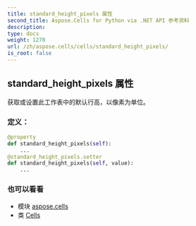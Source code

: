```yaml
---
title: standard_height_pixels 属性
second_title: Aspose.Cells for Python via .NET API 参考资料
description:
type: docs
weight: 1270
url: /zh/aspose.cells/cells/standard_height_pixels/
is_root: false
---
```

## standard_height_pixels 属性

获取或设置此工作表中的默认行高，以像素为单位。
### 定义：
```python
@property
def standard_height_pixels(self):
    ...
@standard_height_pixels.setter
def standard_height_pixels(self, value):
    ...
```

### 也可以看看
* 模块 [aspose.cells](../../)
* 类 [Cells](/cells/python-net/zh/aspose.cells/cells)
